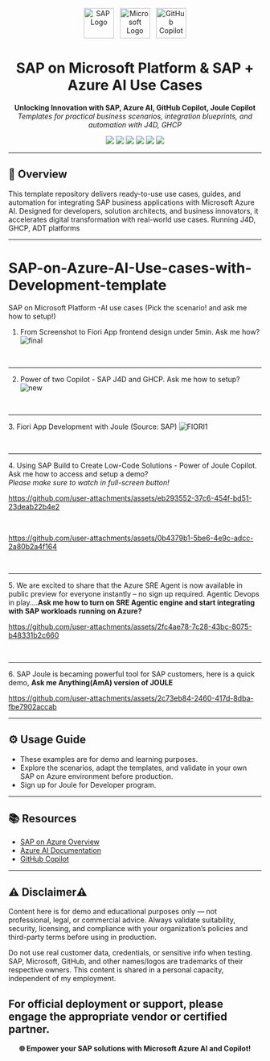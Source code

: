 <!-- SAP, Microsoft, and Copilot Logos -->
<p align="center">
  <img src="https://upload.wikimedia.org/wikipedia/commons/5/59/SAP_2011_logo.svg" alt="SAP Logo" height="60">
  &nbsp;
  <img src="https://upload.wikimedia.org/wikipedia/commons/4/44/Microsoft_logo.svg" alt="Microsoft Logo" height="60">
  &nbsp;
  <img src="https://raw.githubusercontent.com/gilbarbara/logos/master/logos/github-copilot.svg" alt="GitHub Copilot" height="60">
</p>

<h1 align="center">SAP on Microsoft Platform & SAP + Azure AI Use Cases</h1>
<p align="center">
  <b>Unlocking Innovation with SAP, Azure AI, GitHub Copilot, Joule Copilot</b>
  <br>
  <i>Templates for practical business scenarios, integration blueprints, and automation with J4D, GHCP</i>
</p>

<p align="center">
  <img src="https://img.shields.io/badge/SAP-Microsoft-blue?logo=sap&logoColor=white">
  <img src="https://img.shields.io/badge/Azure%20AI-Enabled-blueviolet?logo=microsoftazure">
  <img src="https://img.shields.io/badge/GitHub%20Copilot-AI%20Assistant-4B8BBE?logo=githubcopilot">
  <img src="https://img.shields.io/github/license/amitlals/SAP-on-Azure-AI-Use-cases-template">
  <img src="https://img.shields.io/github/languages/top/amitlals/SAP-on-Azure-AI-Use-cases-template">
  <img src="https://img.shields.io/github/last-commit/amitlals/SAP-on-Azure-AI-Use-cases-template">
</p>

---

## 🌟 Overview

This template repository delivers ready-to-use use cases, guides, and automation for integrating SAP business applications with Microsoft Azure AI. Designed for developers, solution architects, and business innovators, it accelerates digital transformation with real-world use cases. Running J4D, GHCP, ADT platforms


---
# SAP-on-Azure-AI-Use-cases-with-Development-template
SAP on Microsoft Platform -AI use cases (Pick the scenario! and ask me how to setup!)

1. From Screenshot to Fiori App frontend design under 5min. Ask me how?
![final](https://github.com/user-attachments/assets/a24e7736-0aa6-461f-8b3b-bb01a55ee14c)

<br> <hr>


2. Power of two Copilot - SAP J4D and GHCP. Ask me how to setup?
![new](https://github.com/user-attachments/assets/5a5472f9-5baa-4816-8a51-4be8431c87d4)

<br> <HR>
3. Fiori App Development with Joule (Source: SAP)
![FIORI1](https://github.com/user-attachments/assets/6a07aab5-e98f-4313-9970-526439e7512b)

<br><hr>
4. Using SAP Build to Create Low-Code Solutions - Power of Joule Copilot. Ask me how to access and setup a demo? <br><i>Please make sure to watch in full-screen button!</i>

https://github.com/user-attachments/assets/eb293552-37c6-454f-bd51-23deab22b4e2

<br>

https://github.com/user-attachments/assets/0b4379b1-5be6-4e9c-adcc-2a80b2a4f164

<br><hr>
5. We are excited to share that the Azure SRE Agent is now available in public preview for everyone instantly – no sign up required. Agentic Devops in play....<b>Ask me how to turn on SRE Agentic engine and start integrating with SAP workloads running on Azure? </b>



https://github.com/user-attachments/assets/2fc4ae78-7c28-43bc-8075-b48331b2c660



<br><hr>
6. SAP Joule is becaming powerful tool for SAP customers, here is a quick demo, <b>Ask me Anything(AmA) version of JOULE </b>



https://github.com/user-attachments/assets/2c73eb84-2460-417d-8dba-fbe7902accab



---

## ⚙️ Usage Guide
- These examples are for demo and learning purposes. 
- Explore the scenarios, adapt the templates, and validate in your own SAP on Azure environment before production.
- Sign up for Joule for Developer program.

---

## 📚 Resources

- [SAP on Azure Overview](https://learn.microsoft.com/en-us/azure/sap)
- [Azure AI Documentation](https://learn.microsoft.com/en-us/azure/ai-services/)
- [GitHub Copilot](https://github.com/features/copilot)

---
## ⚠️ Disclaimer⚠️ 
Content here is for demo and educational purposes only — not professional, legal, or commercial advice.
Always validate suitability, security, licensing, and compliance with your organization’s policies and third-party terms before using in production.

Do not use real customer data, credentials, or sensitive info when testing.
SAP, Microsoft, GitHub, and other names/logos are trademarks of their respective owners.
This content is shared in a personal capacity, independent of my employment.

For official deployment or support, please engage the appropriate vendor or certified partner.
---

<p align="center">
  <b>🌐 Empower your SAP solutions with Microsoft Azure AI and Copilot!</b>
</p>

